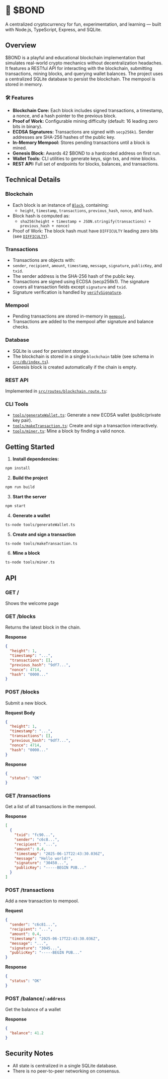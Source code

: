 # 💸 $BOND
A centralized cryptocurrency for fun, experimentation, and learning — built with Node.js, TypeScript, Express, and SQLite.

## Overview

$BOND is a playful and educational blockchain implementation that simulates real-world crypto mechanics without decentralization headaches. It features a RESTful API for interacting with the blockchain, submitting transactions, mining blocks, and querying wallet balances. The project uses a centralized SQLite database to persist the blockchain. The mempool is stored in memory.

### 🛠 Features

- **Blockchain Core:** Each block includes signed transactions, a timestamp, a nonce, and a hash pointer to the previous block.
- **Proof of Work:** Configurable mining difficulty (default: 16 leading zero bits in binary).
- **ECDSA Signatures:** Transactions are signed with `secp256k1`. Sender addresses are SHA-256 hashes of the public key.
- **In-Memory Mempool:** Stores pending transactions until a block is mined.
- **Genesis Block:** Awards 42 $BOND to a hardcoded address on first run.
- **Wallet Tools:** CLI utilities to generate keys, sign txs, and mine blocks.
- **REST API:** Full set of endpoints for blocks, balances, and transactions.

## Technical Details

### Blockchain

- Each block is an instance of [`Block`](src/blockchain/block.ts), containing:
  - `height`, `timestamp`, `transactions`, `previous_hash`, `nonce`, and `hash`.
- Block hash is computed as:
	- `sha256(height + timestamp + JSON.stringify(transactions) + previous_hash + nonce)`
- Proof of Work: The block hash must have `DIFFICULTY` leading zero bits (see [`DIFFICULTY`](src/blockchain/index.ts)).

### Transactions

- Transactions are objects with:
- `sender`, `recipient`, `amount`, `timestamp`, `message`, `signature`, `publicKey`, and `txid`.
- The sender address is the SHA-256 hash of the public key.
- Transactions are signed using ECDSA (secp256k1). The signature covers all transaction fields except `signature` and `txid`.
- Signature verification is handled by [`verifySignature`](src/utils/crypto.util.ts).

### Mempool

- Pending transactions are stored in-memory in [`mempool`](src/blockchain/mempool.ts).
- Transactions are added to the mempool after signature and balance checks.

### Database

- SQLite is used for persistent storage.
- The blockchain is stored in a single `blockchain` table (see schema in [`src/db/index.ts`](src/db/index.ts)).
- Genesis block is created automatically if the chain is empty.

### REST API

Implemented in [`src/routes/blockchain.route.ts`](src/routes/blockchain.route.ts):

### CLI Tools

- [`tools/generateWallet.ts`](tools/generateWallet.ts): Generate a new ECDSA wallet (public/private key pair).
- [`tools/makeTransaction.ts`](tools/makeTransaction.ts): Create and sign a transaction interactively.
- [`tools/miner.ts`](tools/miner.ts): Mine a block by finding a valid nonce.

## Getting Started

1. **Install dependencies:**
 ```sh
npm install
 ```

2. **Build the project**
```sh
npm run build
```

3. **Start the server**
```sh
npm start
```

4. **Generate a wallet**
```sh
ts-node tools/generateWallet.ts
```

5. **Create and sign a transaction**
```sh
ts-node tools/makeTransaction.ts
```

6. **Mine a block**
```sh
ts-node tools/miner.ts
```

## API

### GET /

Shows the welcome page

### GET /blocks

Returns the latest block in the chain.

**Response**
```json
{
  "height": 1,
  "timestamp": "...",
  "transactions": [],
  "previous_hash": "9df7...",
  "nonce": 4714,
  "hash": "0000..."
}
```

### POST /blocks

Submit a new block.

**Request Body**
```json
{
  "height": 1,
  "timestamp": "...",
  "transactions": [],
  "previous_hash": "9df7...",
  "nonce": 4714,
  "hash": "0000..."
}
```

**Response**
```json
{
  "status": "OK"
}
```

### GET /transactions

Get a list of all transactions in the mempool.

**Response**
```json
[
  {
    "txid": "fc90...",
    "sender": "c6c8...",
    "recipient": "...",
    "amount": 0.4,
    "timestamp": "2025-06-17T22:43:30.036Z",
    "message": "Hello world!",
    "signature": "30450...",
    "publicKey": "-----BEGIN PUB..."
  }
]
```

### POST /transactions

Add a new transaction to mempool.

**Request**
```json
{
  "sender": "c6c81...",
  "recipient": "...",
  "amount": 0.4,
  "timestamp": "2025-06-17T22:43:30.036Z",
  "message": "...",
  "signature": "3045...",
  "publicKey": "-----BEGIN PUB..."
}
```

**Response**
```json
{
  "status": "OK"
}
```

### POST /balance/`:address`

Get the balance of a wallet

**Response**
```json
{
  "balance": 41.2
}
```

## Security Notes
- All state is centralized in a single SQLite database.
- There is no peer-to-peer networking on consensus.